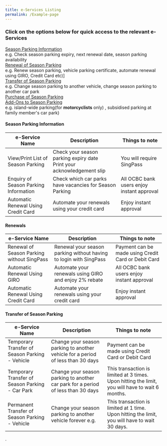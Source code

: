 ```yaml
---
title: e-Services Listing
permalink: /Example-page
---
```

### Click on the options below for quick access to the relevant e-Services

[ Season Parking Information ](#season-parking-information)
<br>e.g. Check season parking expiry, next renewal date, season parking availability
<br>[ Renewal of Season Parking ](#hehehe)
<br>e.g. Renew season parking, vehicle parking certificate,  automate renewal using GIRO, Credit Card etc)]<br>
[Transfer of Season Parking](#hehehe)
<br>e.g. Change season parking to another vehicle, change season parking to another car park<br>
[ Purchase of Season Parking  ](#hehehe)
<br>[Add-Ons to Season Parking](#hehehe)
<br>e.g. island-wide parking(for **motorcyclists** only) , subsidised parking at family member's car park)

#### Season Parking Information

| e-Service Name| Description | Things to note|
| -------- | -------- | -------- |
| View/Print List of Season Parking     | Check your season parking expiry date<br>Print your acknowledgement slip| You will require SingPass     |
| Enquiry of Season Parking Information     | Check which car parks have vacancies for Season Parking   | All OCBC bank users enjoy instant approval     |
| Automatic Renewal Using Credit Card   | Automate  your renewals using your credit card   | Enjoy instant approval     |

#### Renewals 

| e-Service Name| Description | Things to note|
| -------- | -------- | -------- |
| Renewal of Season Parking without SingPass     | Renewal your season parking without having to login with SingPass    | Payment can be made using Credit Card or Debit Card     |
| Automatic Renewal Using GIRO     | Automate  your renewals using GIRO and enjoy 2% rebate    | All OCBC bank users enjoy instant approval     |
| Automatic Renewal Using Credit Card   | Automate  your renewals using your credit card   | Enjoy instant approval     |

#### Transfer of Season Parking

| e-Service Name| Description | Things to note|
| -------- | -------- | -------- |
| Temporary Transfer of Season Parking - Vehicle     | Change your season parking to another vehicle for a period of less than 30 days   | Payment can be made using Credit Card or Debit Card     |
| Temporary Transfer of Season Parking - Car Park    | Change your season parking to another car park for a period of less than 30 days    | This transaction is limited at 3 times. Upon hitting the limit, you will have to wait 6 months.    |
| Permanent Transfer of Season Parking - Vehicle   | Change your season parking to another vehicle forever e.g.   | This transaction is limited at 1 time. Upon hitting the limit, you will have to wait 30 days.    |
.